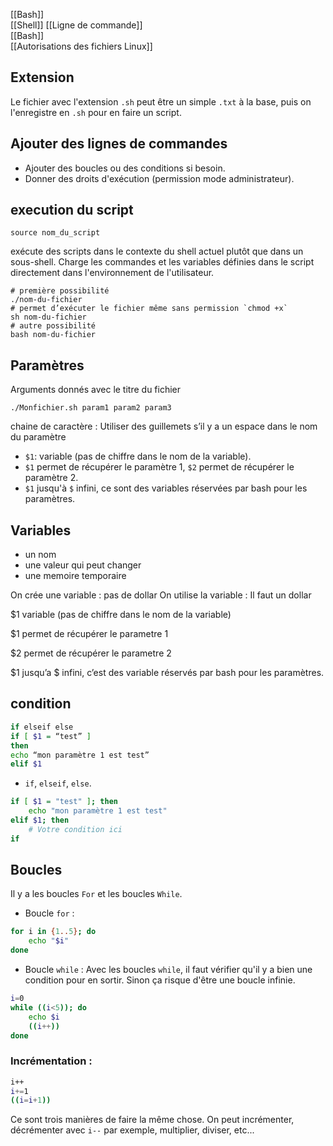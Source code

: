[[Bash]]  
[[Shell]] 
[[Ligne de commande]]  
[[Bash]]  
[[Autorisations des fichiers Linux]]

## Extension
Le fichier avec l'extension `.sh` peut être un simple `.txt` à la base, puis on l'enregistre en `.sh` pour en faire un script.

## Ajouter des lignes de commandes
- Ajouter des boucles ou des conditions si besoin.
- Donner des droits d'exécution (permission mode administrateur).

## execution du script
```shell
source nom_du_script
``` 
exécute des scripts dans le contexte du shell actuel plutôt que dans un sous-shell.
Charge les commandes et les variables définies dans le script directement dans l'environnement de l'utilisateur.

```shell
# première possibilité
./nom-du-fichier
# permet d’exécuter le fichier même sans permission `chmod +x`
sh nom-du-fichier
# autre possibilité
bash nom-du-fichier
```


##  Paramètres

Arguments donnés avec le titre du fichier
```shell
./Monfichier.sh param1 param2 param3
```
chaine de caractère :
Utiliser des  guillemets s’il y a un espace dans le nom du paramètre 

- `$1`: variable (pas de chiffre dans le nom de la variable).
- `$1` permet de récupérer le paramètre 1, `$2` permet de récupérer le paramètre 2.
- `$1` jusqu'à `$` infini, ce sont des variables réservées par bash pour les paramètres.



## Variables

- un nom
- une valeur qui peut changer
- une memoire temporaire

On crée une variable : pas de dollar
On utilise la variable : Il faut un dollar

$1 variable (pas de chiffre dans le nom de la variable)

$1 permet de récupérer le parametre 1

$2 permet de récupérer le parametre 2

$1 jusqu’a $ infini, c’est des variable réservés par 
bash pour les paramètres.

## condition
```bash
if elseif else
if [ $1 = “test” ]
then
echo “mon paramètre 1 est test”
elif $1
```
- `if`, `elseif`, `else`.
```bash
if [ $1 = "test" ]; then
    echo "mon paramètre 1 est test"
elif $1; then
    # Votre condition ici
if
```


## Boucles
Il y a les boucles `For` et les boucles `While`.
- Boucle `for` :
```bash
for i in {1..5}; do
    echo "$i"
done
```
- Boucle `while` :
Avec les boucles `while`, il faut vérifier qu'il y a bien une condition pour en sortir. Sinon ça risque d'être une boucle infinie.
```bash
i=0
while ((i<5)); do
    echo $i
    ((i++))
done
```
### Incrémentation :
```bash
i++
i+=1
((i=i+1))
```
Ce sont trois manières de faire la même chose.
On peut incrémenter, décrémenter avec `i--` par exemple, multiplier, diviser, etc...
